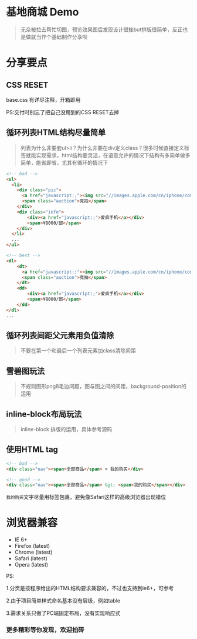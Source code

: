 # 基地商城 Demo

 > 无奈被拉去帮忙切图，预览效果图后发现设计很挫but排版很简单，反正也是做就当作个基础制作分享呗

# 分享要点

## CSS RESET

>>>
base.css 有详尽注释，开箱即用

PS:交付时别忘了把自己没用到的CSS RESET去掉
>>>

## 循环列表HTML结构尽量简单

 > 列表为什么非要套ul>li？为什么非要在div定义class？很多时候直接定义标签就能实现需求，html结构要灵活，在语意允许的情况下结构有多简单做多简单，能省即省，尤其有循环的情况下

 ```html
 <!-- bad -->
 <ul>
   <li>
     <div class="pic">
       <a href="javascript:;"><img src="//images.apple.com/cn/iphone/compare/images/tech_specs_iphone7_large.jpg" alt=""></a>
       <span class="auction">竞拍</span>
     </div>
     <div class="info">
         <div><a href="javascript:;">爱疯手机</a></div>
         <span>¥8000/部</span>
     </div>
   </li>
   ...
 </ul>
 ```

 ```html
 <!-- best -->
 <dl>
     <dt>
       <a href="javascript:;"><img src="//images.apple.com/cn/iphone/compare/images/tech_specs_iphone7_large.jpg" alt=""></a>
       <span class="auction">竞拍</span>
     </dt>
     <dd>
         <div><a href="javascript:;">爱疯手机</a></div>
         <span>¥8000/部</span>
     </dd>
 </dl>
 ...
 ```

## 循环列表间距父元素用负值清除

 > 不要在第一个和最后一个列表元素加class清除间距

## 雪碧图玩法

 > 不规则图形png8毛边问题，图与图之间的间距，background-position的运用

## inline-block布局玩法

 > inline-block 排版的运用，具体参考源码

## 使用HTML tag

 ```html
 <!-- bad -->
 <div class="nav"><span>全部商品</span> > 我的购买</div>
 ```

 ```html
 <!-- good -->
 <div class="nav"><span>全部商品</span> &gt; <span>我的购买</span></div>
 ```

`我的购买`文字尽量用标签包裹，避免像Safari这样的高级浏览器出现错位

# 浏览器兼容
- IE 6+
- Firefox (latest)
- Chrome (latest)
- Safari (latest)
- Opera (latest)

>>>
PS:

1.分页是按程序给出的HTML结构要求兼容的，不过也支持到ie6+，可参考

2.由于项目简单样式命名基本没有层级，例如table

3.需求关系只做了PC端固定布局，没有实现响应式
>>>

### 更多精彩等你发现，欢迎拍砖
<!-- [Issues](//10.32.5.29:8080/fed/shop/issues) -->
